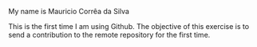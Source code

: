 My name is Mauricio Corrêa da Silva

This is the first time I am using Github.
The objective of this exercise is to send a contribution to the remote repository for the first time.  